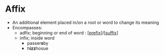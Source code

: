 # Affix
* An additional element placed in/on a root or word to change its meaning
* Encompasses:
  * adfix; beginning or end of word : [[prefix]]/[[suffix]]
  * infix; inside word
    * passer**s**by
    * h**izz**hosue

[//begin]: # "Autogenerated link references for markdown compatibility"
[prefix]: prefix "Prefix"
[suffix]: suffix "Suffix"
[//end]: # "Autogenerated link references"